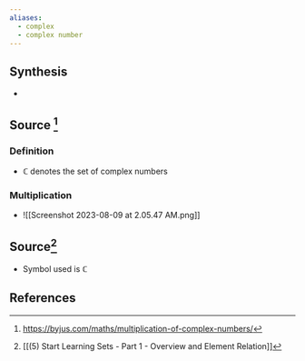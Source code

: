 ```yaml
---
aliases:
  - complex
  - complex number
---
```

## Synthesis
- 
## Source [^1]
### Definition
- $\mathbb{C}$ denotes the set of complex numbers
### Multiplication
- ![[Screenshot 2023-08-09 at 2.05.47 AM.png]]
## Source[^2]
- Symbol used is $\mathbb{C}$ 
## References

[^1]: https://byjus.com/maths/multiplication-of-complex-numbers/
[^2]: [[(5) Start Learning Sets - Part 1 - Overview and Element Relation]]